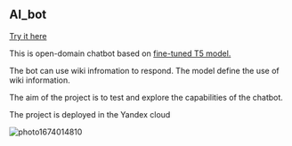 ## AI_bot
[Try it here](https://t.me/pet_aibot)


This is open-domain chatbot based on [fine-tuned T5 model.](https://huggingface.co/artemnech/dialoT5-base)

The bot can use wiki infromation to respond. The model define the use of wiki information.

The aim of the project is to test and explore the capabilities of the chatbot.

The project is deployed in the Yandex cloud

![photo1674014810](https://user-images.githubusercontent.com/62764290/216967899-58da81b1-7bfb-47f4-8cde-a80ed2b2e168.jpeg)
